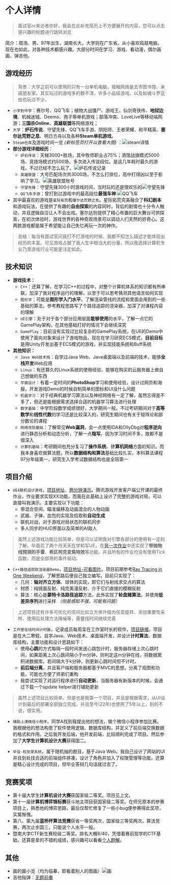 # 个人详情

> 面试官or来访者你好，我会在此补充简历上不方便展开的内容，您可以点击感兴趣的标题进行跳转浏览

简介：周浩、男、97年出生，湖南长大，大学则在广东省。从小喜欢捣鼓电脑，现在也如此，对各种技术都感兴趣。大部分时间在学习、游戏、看动漫，偶尔画画、弹吉他。

## 游戏经历

> 背景：大学之前可以使用的只有一台单机电脑，接触网络是去市图书馆、亲戚朋友家。其实玩过的游戏多的数不清，许多小品级游戏，以及如魂斗罗这些也玩过不少。

- `小学到中学`：赛尔号、QQ飞车；植物大战僵尸、游戏王、仙剑奇侠传、**地狱边境**、机械迷城、Deemo、孢子等单机游戏；部落冲突、LoveLive等移动端网游；**三国杀Online**、**英雄联盟**等网络游戏；
- `大学`：**炉石传说**、守望先锋、QQ飞车手游、阴阳师、王者荣耀、和平精英、**塞尔达荒野之息**、明日方舟以及各种**Steam单机游戏**。
- `Steam仓库`及游戏时间一览 *(新标签页打开以查看大图)* ：![steam详情](/img/note/2022-04-22-19-51-43.png)
- **部分游戏详细经历**：
  - `炉石传说`：天梯3000+胜场，其中牧师职业占75%；酒馆战旗模式5000场、竞技场模式约500场，多次进入传说段位。是这几年耗时最久的游戏，不过已经不怎么玩了。![炉石传说记录](/img/note/2022-04-22-19-55-55.png)
  - `英雄联盟`：大号匹配场次共3000场，不怎么打排位，高中打得凶以至于影响了学习。![英雄联盟账号](/img/note/2022-04-22-20-14-21.png)
  - `守望先锋`：守望先锋300小时游戏时间，当时玩的还是很欢乐的![守望先锋](/img/note/2022-04-22-21-49-20.png)
  - `QQ飞车手游`：曾打到过游戏中的最高段位**最强车神** ![QQ飞车](/img/note/2022-04-22-23-41-50.png)
- 其中最喜欢的游戏是`星际拓荒`和`塞尔达荒野之息`。星际拓荒完美融合了**科幻剧本**和游戏玩法，在提供了有趣的**自由探索**的内容同时，背后的剧情也十分令人触动，并且逻辑自洽让人不会出戏。塞尔达则提供了精心布置的巨大舞台可供探索，在初次体验时，游戏世界的各种奇观场景可以调动人们天然的好奇心。这两款游戏都是属于希望能让自己失忆再玩一次的神作。

> 总结：每当有面试官问我打不打游戏的时候，我都不知怎么描述才能体现出经历的丰富。可见游戏占据了我人生中相当大的分量，所以我选择计算机专业乃至游戏行业可能是注定如此。

## 技术知识

- **游戏技术：**
  - `C++`：还算了解，在学习C++的过程中，对整个计算机体系的知识都有所串联，加深了我对程序运行的理解，以至于可以思考猜测其他语言如何实现
  - `图形学`：可能是**图形学入门水平**，了解渲染管线的流程和里面会用到的一些基础的算法，参考教程思路写了个路径追踪的渲染器，加深了对课程内容的理解
  - `UE引擎`：处于对于各个部分应用层面**能够使用**的水平，了解一点它的GamePlay架构，在其他基础打好的情况下会继续深究
  - `GamePlay`：目前没有实现过比较复杂的GamePlay系统，在UE的Demo中使用了面向对象来设计了游戏物品，现在在学习研究ECS模式，**目前目标**是用Unity开发出基于ECS模式的游戏，并实现技能系统和Buff系统
- **其他知识：**
  - `Java Web技术栈`：自学过Java Web、Java桌面端以及前端的技术，能够**全栈开发**Web应用
  - `Linux`：有还算久的Linux系统的使用经验，能够在购买的云服务器上做自己想做的东西
  - `平面设计`：有着一定时间的**PhotoShop**学习和使用经验，设计过网页和海报，开发游戏Demo的时候自制简单的图标和UI没什么问题
  - `机器学习`：对于经典机器学习算法以及神经网络有一定了解，虽然忘得差不多了，但还是能根据需求选择合适的机器学习算法进行处理
  - `数学基础`：中学阶段数学成绩很好，大学期间一般。不过考研期间对于**高等数学**和**线性代数**的学习还是比较深入的，研究生期间也有关于矩阵论和部分数论的课程
  - `网络攻防基础`：了解常见**Web漏洞**，会一点使用IDA和OllyDbg对**程序逆向**进行静态分析和动态分析，了解一点**隐写**。因为学习时间不多，故都不是很深入
  - `计算机基础`：考研期间也充分复习了**操作系统**、**计算机网络**方面的知识。而我本身喜欢做算法题，所以**数据结构和算法**基础比较扎实，本科算法课程97分年级第一，研究生入学考试数据结构也是全班第一

## 项目介绍

- `UE4联机设计游戏`，[项目地址](https://github.com/ZolHo/HW3ByZHBP)、[两分钟演示](https://www.bilibili.com/video/BV133411M71S)。腾讯游戏开发客户端公开课的最终作业，作业要求实现XX功能，而我在此基础上设计了完整的游戏对局，可以直接叫我演示。主要实现以下功能：
  - 带混合空间、瞄准偏移及动画混合的人物动画
  - 武器、子弹、血包的实现及拾取和**自动生成**
  - 联机对战，对于游戏对局状态的联机同步
  - 多人同步的HUD界面以及简单的AI敌人

> 虽然上述游戏功能比较简单，但是可以证明我对引擎各部分的使用有一定的了解，毕竟花了两个月天天在学和写UE。在[另一次作业](https://github.com/ZolHo/HW2ByZH)中还实现了**带抛物线预测的手雷**、**希区柯克变焦特效**等功能。并且所有的作业均没有使用Tick函数，而是全部用的事件驱动。

- `C++路径追踪软渲染器Demo`，[项目地址-可看图片](https://github.com/ZolHo/MyRayTracing)。项目前期参考[Ray Tracing in One Weekend](https://blog.csdn.net/xiji333/article/details/108730223)，了解思路后便自己独立编写。目前只实现了：
  - 几何：**轴对齐立方体**、球体的实现，即它们与射线求交点的算法
  - 材质：纯镜面反射、纯完美漫反射、介于它们直接的模糊反射
  - 算法：核心是**蒙特卡洛路径追踪**方法，此外实现了**轮盘赌算法**，并使用**低差异序列**进行采样 *（但是感知不强，可能有问题）*

> 上述项目还有许多可优化的空间比如立方体升级为任意旋转、添加重要性采样、使用后处理方法降噪等，需要找时间继续完善

- `工作室在线时间计时器`，记录成员每周呆在工作室时长的软件，[项目链接](https://github.com/ZolHo/AuroraTimer)。项目是在大二寒假，自学Java、Web技术、桌面端开发，并设计**计时算法**、数据库结构，主要功能和设计思路如下：
  - 使用**心跳**的方式每隔一段时间发送心跳包计时，服务器存储上次心跳时间，如果距离上次心跳间隔小于m分钟，则判定这m分钟在线，将数据累积进数据库。若间隔大于k分钟，则更新心跳时间但不计时。
  - **前后端分离**，并且客户端和服务器都基于MVC的思想，分离了视图和功能，可能也方便了师弟们重构
  - 我尝试实现了对运行程序进行**自动更新**，当服务器有新版本的时候，会通过下载一个update helper进行辅助更新

> 虽然上述项目比较简单，但是也是我第一个项目，并且是根据需求，从UI设计到最后的部署全部独立完成，并且至今(22年)也使用了5年以上，别的不说，很实用。

- `辅助上课微信小程序`，同学A找到我提出他的想法，做个微信小程序参加比赛。我根据他的想法构思了软件使用逻辑、数据库结构，并定义了前后端交换数据的格式和作用。之后我开发后端，他开发前端，比较顺利完成了项目。然后参加了**大学生计算机设计大赛**获得国二。

- `毕设-校友录系统`，属于随机抽的题目，基于Java Web。我自己设计了网站的UI并且到处找合适的前端组件拼凑，设计了角色并加入了权限管理等功能。还算是精心设计完成的项目，但毕业答辩几句话就过去了。

## 竞赛奖项

- 第十届大学生**计算机设计大赛**获国家级二等奖。项目见上文。
- 第十一届**计算机博弈锦标赛**获斗地主项目获国家级二等奖。在师兄原本的参赛项目上，熟悉他的博弈思路，最后仅帮忙修复了一些小bug便参赛得此奖项，实属惭愧。
- 第八、第九届**蓝桥杯算法竞赛**获省一等奖两次，国家级三等奖两次。算法竞赛，两次止步国三，只能说个人水平一般。
- 暨南大学CTF新生赛校级二等奖。排名大概8/40，凭借着赛前现学的CTF基础，还算是拿的不错的成绩，感兴趣可以看看[个人题解](http://zolho.cyou/2020/11/11/huaweibei/)。

## 其他

- 画的画小览（均为临摹，即看着别人的图画）![画](/img/note/2022-04-23-14-00-05.png)
- 吉他指弹：[无题前奏](https://www.bilibili.com/video/BV1Z54y1k7GN)

